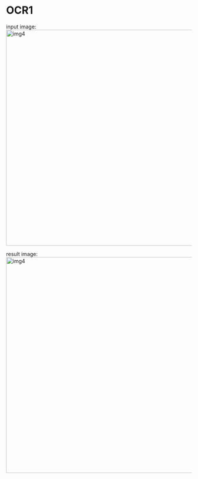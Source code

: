 # OCR1
input image:
<img width="584" alt="img4" src="https://user-images.githubusercontent.com/102014016/159214657-aef4abe0-fda5-4dcb-8f7a-8be2f3b9b1a0.png">

result image:
<img width="584" alt="img4" src="https://user-images.githubusercontent.com/102014016/159214698-7c455e3a-591f-4431-ab29-6998e71fe3a6.png">
